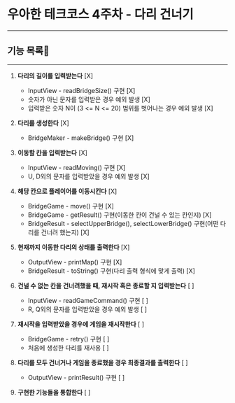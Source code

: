 # 우아한 테크코스 4주차 - 다리 건너기
***
## 기능 목록📝
***
1. **다리의 길이를 입력받는다** [X]
    - InputView - readBridgeSize() 구현 [X]
    - 숫자가 아닌 문자를 입력받은 경우 예외 발생 [X]
    - 입력받은 숫자 N이 (3 <= N <= 20) 범위를 벗어나는 경우 예외 발생 [X]


2. **다리를 생성한다** [X]
    - BridgeMaker - makeBridge() 구현 [X]


3. **이동할 칸을 입력받는다** [X]
    - InputView - readMoving() 구현 [X]
    - U, D외의 문자를 입력받았을 경우 예외 발생 [X]
  

4. **해당 칸으로 플레이어를 이동시킨다** [X]
    - BridgeGame - move() 구현 [X]
    - BridgeGame - getResult() 구현(이동한 칸이 건널 수 있는 칸인지) [X]
    - BridgeResult - selectUpperBridge(), selectLowerBridge() 구현(어떤 다리를 건너려 했는지) [X]
  

5. **현재까지 이동한 다리의 상태를 출력한다** [X]
    - OutputView - printMap() 구현 [X]
    - BridgeResult - toString() 구현(다리 출력 형식에 맞게 출력) [X]
  

6. **건널 수 없는 칸을 건너려했을 때, 재시작 혹은 종료할 지 입력받는다** [ ]
    - InputView - readGameCommand() 구현 [ ]
    - R, Q외의 문자를 입력받았을 경우 예외 발생 [ ]


7. **재시작을 입력받았을 경우에 게임을 재시작한다** [ ]
    - BridgeGame - retry() 구현 [ ]
    - 처음에 생성한 다리를 재사용 [ ]


8. **다리를 모두 건너거나 게임을 종료했을 경우 최종결과를 출력한다** [ ]
    - OutputView - printResult() 구현 [ ]


9. **구현한 기능들을 통합한다** [ ]
  

